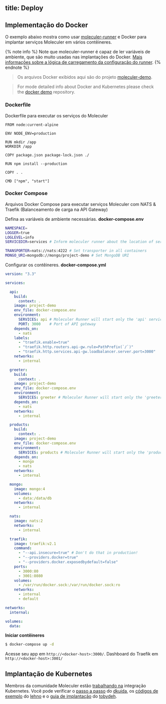 title: Deploy
---

## Implementação do Docker
O exemplo abaixo mostra como usar [moleculer-runner](runner.html) e Docker para implantar serviços Moleculer em vários contêineres.

{% note info %}
Note que moleculer-runner é capaz de ler variáveis de ambiente, que são muito usadas nas implantações do Docker. [Mais informações sobre a lógica de carregamento da configuração do runner](runner.html#Configuration-loading-logic).
{% endnote %}

> Os arquivos Docker exibidos aqui são do projeto [moleculer-demo](usage.html#Create-a-Moleculer-project).

> For mode detailed info about Docker and Kubernetes please check the [docker demo](https://github.com/moleculerjs/docker-demo) repository.

### Dockerfile
Dockerfile para executar os serviços do Moleculer

```docker
FROM node:current-alpine

ENV NODE_ENV=production

RUN mkdir /app
WORKDIR /app

COPY package.json package-lock.json ./

RUN npm install --production

COPY . .

CMD ["npm", "start"]
```

### Docker Compose
Arquivos Docker Compose para executar serviços Moleculer com NATS & Traefik (Balanceamento de carga na API Gateway)

Defina as variáveis de ambiente necessárias. **docker-compose.env**
```bash
NAMESPACE=
LOGGER=true
LOGLEVEL=info
SERVICEDIR=services # Inform moleculer runner about the location of service files

TRANSPORTER=nats://nats:4222 # Set transporter in all containers
MONGO_URI=mongodb://mongo/project-demo # Set MongoDB URI

```

Configurar os contêineres. **docker-compose.yml**
```yaml
version: "3.3"

services:

  api:
    build:
      context: .
    image: project-demo
    env_file: docker-compose.env
    environment:
      SERVICES: api # Moleculer Runner will start only the 'api' service in this container
      PORT: 3000    # Port of API gateway
    depends_on:
      - nats
    labels:
      - "traefik.enable=true"
      - "traefik.http.routers.api-gw.rule=PathPrefix(`/`)"
      - "traefik.http.services.api-gw.loadbalancer.server.port=3000"
    networks:
      - internal

  greeter:
    build:
      context: .
    image: project-demo
    env_file: docker-compose.env
    environment:
      SERVICES: greeter # Moleculer Runner will start only the 'greeter' service in this container
    depends_on:
      - nats
    networks:
      - internal

  products:
    build:
      context: .
    image: project-demo
    env_file: docker-compose.env
    environment:
      SERVICES: products # Moleculer Runner will start only the 'products' service in this container
    depends_on:
      - mongo
      - nats
    networks:
      - internal

  mongo:
    image: mongo:4
    volumes:
      - data:/data/db
    networks:
      - internal

  nats:
    image: nats:2
    networks:
      - internal

  traefik:
    image: traefik:v2.1
    command:
      - "--api.insecure=true" # Don't do that in production!
      - "--providers.docker=true"
      - "--providers.docker.exposedbydefault=false"
    ports:
      - 3000:80
      - 3001:8080
    volumes:
      - /var/run/docker.sock:/var/run/docker.sock:ro
    networks:
      - internal
      - default

networks:
  internal:

volumes:
  data:
```

**Iniciar contêineres**
```bash
$ docker-compose up -d
```

Acesse seu app em `http://<docker-host>:3000/`. Dashboard do Traefik em `http://<docker-host>:3001/`

## Implantação de Kubernetes
Membros da comunidade Moleculer estão [trabalhando na](https://github.com/moleculerjs/moleculer/issues/512) integração Kubernetes. Você pode verificar o [passo a passo](https://dankuida.com/moleculer-deployment-thoughts-8e0fc8c0fb07) do [dkuida](https://github.com/dkuida), os [códigos de exemplo](https://github.com/lehno/moleculer-k8s-examples) do [lehno](https://github.com/lehno) e o [guia de implantação](https://gist.github.com/tobydeh/0aa33a5b672821f777165159b6a22cc5) do [tobydeh](https://github.com/tobydeh).
